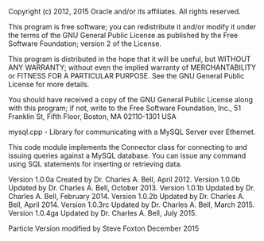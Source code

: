 Copyright (c) 2012, 2015 Oracle and/or its affiliates. All rights reserved.

  This program is free software; you can redistribute it and/or modify
  it under the terms of the GNU General Public License as published by
  the Free Software Foundation; version 2 of the License.

  This program is distributed in the hope that it will be useful,
  but WITHOUT ANY WARRANTY; without even the implied warranty of
  MERCHANTABILITY or FITNESS FOR A PARTICULAR PURPOSE.  See the
  GNU General Public License for more details.

  You should have received a copy of the GNU General Public License
  along with this program; if not, write to the Free Software
  Foundation, Inc., 51 Franklin St, Fifth Floor, Boston, MA 02110-1301  USA

  mysql.cpp - Library for communicating with a MySQL Server over Ethernet.

  This code module implements the Connector class for connecting to and
  issuing queries against a MySQL database. You can issue any command
  using SQL statements for inserting or retrieving data.

  Version 1.0.0a Created by Dr. Charles A. Bell, April 2012.
  Version 1.0.0b Updated by Dr. Charles A. Bell, October 2013.
  Version 1.0.1b Updated by Dr. Charles A. Bell, February 2014.
  Version 1.0.2b Updated by Dr. Charles A. Bell, April 2014.
  Version 1.0.3rc Updated by Dr. Charles A. Bell, March 2015.
  Version 1.0.4ga Updated by Dr. Charles A. Bell, July 2015.
  
  Particle Version modified by Steve Foxton December 2015
